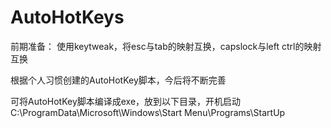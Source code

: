 # AutoHotKeys
前期准备：
    使用keytweak，将esc与tab的映射互换，capslock与left ctrl的映射互换

根据个人习惯创建的AutoHotKey脚本，今后将不断完善

可将AutoHotKey脚本编译成exe，放到以下目录，开机启动
C:\ProgramData\Microsoft\Windows\Start Menu\Programs\StartUp